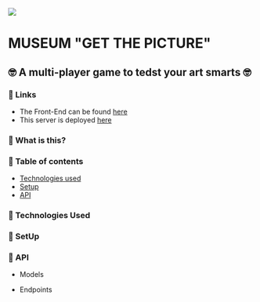 ![](https://emojis.slackmojis.com/emojis/images/1542340470/4976/perfect.gif?1542340470)

# **MUSEUM "GET THE PICTURE"**

## :nerd_face: A multi-player game to tedst your art smarts :nerd_face:

### :pushpin: Links
* The Front-End can be found [here](https://github.com/JetskevdWouden/museum-game-app-front)
* This server is deployed [here](https://protected-eyrie-79199.herokuapp.com)

### :pushpin: What is this?


### :pushpin: Table of contents

* [Technologies used](#technologies_used)
* [Setup](#setup)
* [API](#api)

### :pushpin: Technologies Used

### :pushpin: SetUp

### :pushpin: API


* Models


* Endpoints

